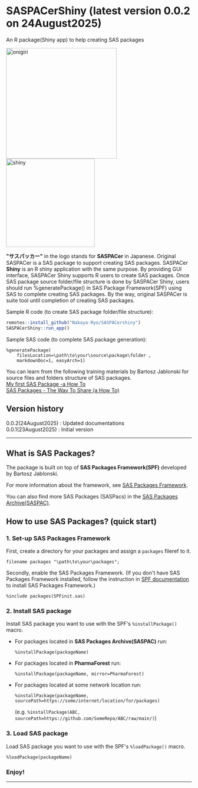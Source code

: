 # SASPACerShiny (latest version 0.0.2 on 24August2025)
An R package(Shiny app) to help creating SAS packages

<img src="https://github.com/Nakaya-Ryo/SASPACer_shiny/blob/main/SASPACerShiny_logo.png?raw=true" alt="onigiri" width="300"/><img src="https://github.com/Nakaya-Ryo/SASPACer_shiny/blob/main/shiny.png?raw=true" alt="shiny" width="240"/>

**"サスパッカー"** in the logo stands for **SASPACer** in Japanese. Original SASPACer is a SAS package to support creating SAS packages. SASPACer **Shiny** is an R shiny application with the same purpose. By providing GUI interface, SASPACer Shiny supports R users to create SAS packages. Once SAS package source folder/file structure is done by SASPACer Shiny, users should run %generatePackage() in SAS Package Framework(SPF) using SAS to complete creating SAS packages. By the way, original SASPACer is suite tool until completion of creating SAS packages.

Sample R code (to create SAS package folder/file structure):
~~~r
remotes::install_github("Nakaya-Ryo/SASPACershiny")
SASPACerShiny::run_app()
~~~
Sample SAS code (to complete SAS package generation):
~~~sas
%generatePackage(
	filesLocation=\path\to\your\source\package\folder ,
	markdownDoc=1, easyArch=1) 
~~~

You can learn from the following training materials by Bartosz Jablonski for source files and folders structure of SAS packages.  
[My first SAS Package -a How To](https://github.com/yabwon/SAS_PACKAGES/blob/main/SPF/Documentation/SAS(r)%20packages%20-%20the%20way%20to%20share%20(a%20how%20to)-%20Paper%204725-2020%20-%20extended.pdf)   
[SAS Packages - The Way To Share (a How To)](https://github.com/yabwon/SAS_PACKAGES/blob/main/SPF/Documentation/SAS(r)%20packages%20-%20the%20way%20to%20share%20(a%20how%20to)-%20Paper%204725-2020%20-%20extended.pdf)  

## Version history  
0.0.2(24August2025)	: Updated documentations  
0.0.1(23August2025)	: Initial version

---

## What is SAS Packages?

The package is built on top of **SAS Packages Framework(SPF)** developed by Bartosz Jablonski.

For more information about the framework, see [SAS Packages Framework](https://github.com/yabwon/SAS_PACKAGES).

You can also find more SAS Packages (SASPacs) in the [SAS Packages Archive(SASPAC)](https://github.com/SASPAC).

## How to use SAS Packages? (quick start)

### 1. Set-up SAS Packages Framework

First, create a directory for your packages and assign a `packages` fileref to it.

~~~~~~~~~~~~~~~~~~~~~~~~~~~~~~~~~~~~~~~~~~~~~~~~~~~~~~~~~~~~~~~~~~~~~~~~~~~~~~~~~~~~~~~~~~sas
filename packages "\path\to\your\packages";
~~~~~~~~~~~~~~~~~~~~~~~~~~~~~~~~~~~~~~~~~~~~~~~~~~~~~~~~~~~~~~~~~~~~~~~~~~~~~~~~~~~~~~~~~~

Secondly, enable the SAS Packages Framework.
(If you don't have SAS Packages Framework installed, follow the instruction in 
[SPF documentation](https://github.com/yabwon/SAS_PACKAGES/tree/main/SPF/Documentation) 
to install SAS Packages Framework.)

~~~~~~~~~~~~~~~~~~~~~~~~~~~~~~~~~~~~~~~~~~~~~~~~~~~~~~~~~~~~~~~~~~~~~~~~~~~~~~~~~~~~~~~~~~sas
%include packages(SPFinit.sas)
~~~~~~~~~~~~~~~~~~~~~~~~~~~~~~~~~~~~~~~~~~~~~~~~~~~~~~~~~~~~~~~~~~~~~~~~~~~~~~~~~~~~~~~~~~


### 2. Install SAS package

Install SAS package you want to use with the SPF's `%installPackage()` macro.

- For packages located in **SAS Packages Archive(SASPAC)** run:
  ~~~~~~~~~~~~~~~~~~~~~~~~~~~~~~~~~~~~~~~~~~~~~~~~~~~~~~~~~~~~~~~~~~~~~~~~~~~~~~~~~~~~~~~~~~sas
  %installPackage(packageName)
  ~~~~~~~~~~~~~~~~~~~~~~~~~~~~~~~~~~~~~~~~~~~~~~~~~~~~~~~~~~~~~~~~~~~~~~~~~~~~~~~~~~~~~~~~~~

- For packages located in **PharmaForest** run:
  ~~~~~~~~~~~~~~~~~~~~~~~~~~~~~~~~~~~~~~~~~~~~~~~~~~~~~~~~~~~~~~~~~~~~~~~~~~~~~~~~~~~~~~~~~~sas
  %installPackage(packageName, mirror=PharmaForest)
  ~~~~~~~~~~~~~~~~~~~~~~~~~~~~~~~~~~~~~~~~~~~~~~~~~~~~~~~~~~~~~~~~~~~~~~~~~~~~~~~~~~~~~~~~~~

- For packages located at some network location run:
  ~~~~~~~~~~~~~~~~~~~~~~~~~~~~~~~~~~~~~~~~~~~~~~~~~~~~~~~~~~~~~~~~~~~~~~~~~~~~~~~~~~~~~~~~~~sas
  %installPackage(packageName, sourcePath=https://some/internet/location/for/packages)
  ~~~~~~~~~~~~~~~~~~~~~~~~~~~~~~~~~~~~~~~~~~~~~~~~~~~~~~~~~~~~~~~~~~~~~~~~~~~~~~~~~~~~~~~~~~
  (e.g. `%installPackage(ABC, sourcePath=https://github.com/SomeRepo/ABC/raw/main/)`)


### 3. Load SAS package

Load SAS package you want to use with the SPF's `%loadPackage()` macro.

~~~~~~~~~~~~~~~~~~~~~~~~~~~~~~~~~~~~~~~~~~~~~~~~~~~~~~~~~~~~~~~~~~~~~~~~~~~~~~~~~~~~~~~~~~sas
%loadPackage(packageName)
~~~~~~~~~~~~~~~~~~~~~~~~~~~~~~~~~~~~~~~~~~~~~~~~~~~~~~~~~~~~~~~~~~~~~~~~~~~~~~~~~~~~~~~~~~


### Enjoy!

---

